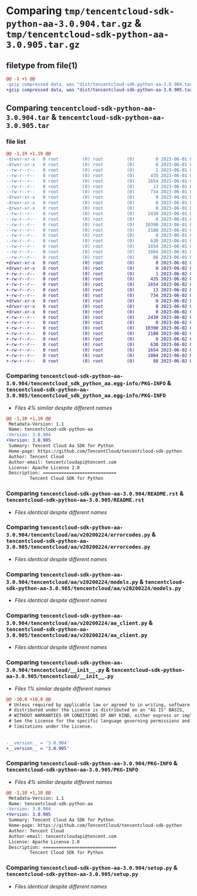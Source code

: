 # Comparing `tmp/tencentcloud-sdk-python-aa-3.0.904.tar.gz` & `tmp/tencentcloud-sdk-python-aa-3.0.905.tar.gz`

## filetype from file(1)

```diff
@@ -1 +1 @@
-gzip compressed data, was "dist/tencentcloud-sdk-python-aa-3.0.904.tar", last modified: Thu Jun  1 02:23:56 2023, max compression
+gzip compressed data, was "dist/tencentcloud-sdk-python-aa-3.0.905.tar", last modified: Fri Jun  2 00:18:14 2023, max compression
```

## Comparing `tencentcloud-sdk-python-aa-3.0.904.tar` & `tencentcloud-sdk-python-aa-3.0.905.tar`

### file list

```diff
@@ -1,19 +1,19 @@
-drwxr-xr-x   0 root         (0) root         (0)        0 2023-06-01 02:23:56.000000 tencentcloud-sdk-python-aa-3.0.904/
-drwxr-xr-x   0 root         (0) root         (0)        0 2023-06-01 02:23:56.000000 tencentcloud-sdk-python-aa-3.0.904/tencentcloud_sdk_python_aa.egg-info/
--rw-r--r--   0 root         (0) root         (0)        1 2023-06-01 02:23:56.000000 tencentcloud-sdk-python-aa-3.0.904/tencentcloud_sdk_python_aa.egg-info/dependency_links.txt
--rw-r--r--   0 root         (0) root         (0)      435 2023-06-01 02:23:56.000000 tencentcloud-sdk-python-aa-3.0.904/tencentcloud_sdk_python_aa.egg-info/SOURCES.txt
--rw-r--r--   0 root         (0) root         (0)     1654 2023-06-01 02:23:56.000000 tencentcloud-sdk-python-aa-3.0.904/tencentcloud_sdk_python_aa.egg-info/PKG-INFO
--rw-r--r--   0 root         (0) root         (0)       13 2023-06-01 02:23:56.000000 tencentcloud-sdk-python-aa-3.0.904/tencentcloud_sdk_python_aa.egg-info/top_level.txt
--rw-r--r--   0 root         (0) root         (0)      734 2023-06-01 02:23:55.000000 tencentcloud-sdk-python-aa-3.0.904/README.rst
-drwxr-xr-x   0 root         (0) root         (0)        0 2023-06-01 02:23:56.000000 tencentcloud-sdk-python-aa-3.0.904/tencentcloud/
-drwxr-xr-x   0 root         (0) root         (0)        0 2023-06-01 02:23:56.000000 tencentcloud-sdk-python-aa-3.0.904/tencentcloud/aa/
-drwxr-xr-x   0 root         (0) root         (0)        0 2023-06-01 02:23:56.000000 tencentcloud-sdk-python-aa-3.0.904/tencentcloud/aa/v20200224/
--rw-r--r--   0 root         (0) root         (0)     2430 2023-06-01 02:23:55.000000 tencentcloud-sdk-python-aa-3.0.904/tencentcloud/aa/v20200224/errorcodes.py
--rw-r--r--   0 root         (0) root         (0)        0 2023-06-01 02:23:55.000000 tencentcloud-sdk-python-aa-3.0.904/tencentcloud/aa/v20200224/__init__.py
--rw-r--r--   0 root         (0) root         (0)    10390 2023-06-01 02:23:55.000000 tencentcloud-sdk-python-aa-3.0.904/tencentcloud/aa/v20200224/models.py
--rw-r--r--   0 root         (0) root         (0)     2180 2023-06-01 02:23:55.000000 tencentcloud-sdk-python-aa-3.0.904/tencentcloud/aa/v20200224/aa_client.py
--rw-r--r--   0 root         (0) root         (0)        0 2023-06-01 02:23:55.000000 tencentcloud-sdk-python-aa-3.0.904/tencentcloud/aa/__init__.py
--rw-r--r--   0 root         (0) root         (0)      630 2023-06-01 02:23:55.000000 tencentcloud-sdk-python-aa-3.0.904/tencentcloud/__init__.py
--rw-r--r--   0 root         (0) root         (0)     1654 2023-06-01 02:23:56.000000 tencentcloud-sdk-python-aa-3.0.904/PKG-INFO
--rw-r--r--   0 root         (0) root         (0)     1004 2023-06-01 02:23:55.000000 tencentcloud-sdk-python-aa-3.0.904/setup.py
--rw-r--r--   0 root         (0) root         (0)       88 2023-06-01 02:23:56.000000 tencentcloud-sdk-python-aa-3.0.904/setup.cfg
+drwxr-xr-x   0 root         (0) root         (0)        0 2023-06-02 00:18:14.000000 tencentcloud-sdk-python-aa-3.0.905/
+drwxr-xr-x   0 root         (0) root         (0)        0 2023-06-02 00:18:14.000000 tencentcloud-sdk-python-aa-3.0.905/tencentcloud_sdk_python_aa.egg-info/
+-rw-r--r--   0 root         (0) root         (0)        1 2023-06-02 00:18:14.000000 tencentcloud-sdk-python-aa-3.0.905/tencentcloud_sdk_python_aa.egg-info/dependency_links.txt
+-rw-r--r--   0 root         (0) root         (0)      435 2023-06-02 00:18:14.000000 tencentcloud-sdk-python-aa-3.0.905/tencentcloud_sdk_python_aa.egg-info/SOURCES.txt
+-rw-r--r--   0 root         (0) root         (0)     1654 2023-06-02 00:18:14.000000 tencentcloud-sdk-python-aa-3.0.905/tencentcloud_sdk_python_aa.egg-info/PKG-INFO
+-rw-r--r--   0 root         (0) root         (0)       13 2023-06-02 00:18:14.000000 tencentcloud-sdk-python-aa-3.0.905/tencentcloud_sdk_python_aa.egg-info/top_level.txt
+-rw-r--r--   0 root         (0) root         (0)      734 2023-06-02 00:18:14.000000 tencentcloud-sdk-python-aa-3.0.905/README.rst
+drwxr-xr-x   0 root         (0) root         (0)        0 2023-06-02 00:18:14.000000 tencentcloud-sdk-python-aa-3.0.905/tencentcloud/
+drwxr-xr-x   0 root         (0) root         (0)        0 2023-06-02 00:18:14.000000 tencentcloud-sdk-python-aa-3.0.905/tencentcloud/aa/
+drwxr-xr-x   0 root         (0) root         (0)        0 2023-06-02 00:18:14.000000 tencentcloud-sdk-python-aa-3.0.905/tencentcloud/aa/v20200224/
+-rw-r--r--   0 root         (0) root         (0)     2430 2023-06-02 00:18:14.000000 tencentcloud-sdk-python-aa-3.0.905/tencentcloud/aa/v20200224/errorcodes.py
+-rw-r--r--   0 root         (0) root         (0)        0 2023-06-02 00:18:14.000000 tencentcloud-sdk-python-aa-3.0.905/tencentcloud/aa/v20200224/__init__.py
+-rw-r--r--   0 root         (0) root         (0)    10390 2023-06-02 00:18:14.000000 tencentcloud-sdk-python-aa-3.0.905/tencentcloud/aa/v20200224/models.py
+-rw-r--r--   0 root         (0) root         (0)     2180 2023-06-02 00:18:14.000000 tencentcloud-sdk-python-aa-3.0.905/tencentcloud/aa/v20200224/aa_client.py
+-rw-r--r--   0 root         (0) root         (0)        0 2023-06-02 00:18:14.000000 tencentcloud-sdk-python-aa-3.0.905/tencentcloud/aa/__init__.py
+-rw-r--r--   0 root         (0) root         (0)      630 2023-06-02 00:18:14.000000 tencentcloud-sdk-python-aa-3.0.905/tencentcloud/__init__.py
+-rw-r--r--   0 root         (0) root         (0)     1654 2023-06-02 00:18:14.000000 tencentcloud-sdk-python-aa-3.0.905/PKG-INFO
+-rw-r--r--   0 root         (0) root         (0)     1004 2023-06-02 00:18:14.000000 tencentcloud-sdk-python-aa-3.0.905/setup.py
+-rw-r--r--   0 root         (0) root         (0)       88 2023-06-02 00:18:14.000000 tencentcloud-sdk-python-aa-3.0.905/setup.cfg
```

### Comparing `tencentcloud-sdk-python-aa-3.0.904/tencentcloud_sdk_python_aa.egg-info/PKG-INFO` & `tencentcloud-sdk-python-aa-3.0.905/tencentcloud_sdk_python_aa.egg-info/PKG-INFO`

 * *Files 4% similar despite different names*

```diff
@@ -1,10 +1,10 @@
 Metadata-Version: 1.1
 Name: tencentcloud-sdk-python-aa
-Version: 3.0.904
+Version: 3.0.905
 Summary: Tencent Cloud Aa SDK for Python
 Home-page: https://github.com/TencentCloud/tencentcloud-sdk-python
 Author: Tencent Cloud
 Author-email: tencentcloudapi@tencent.com
 License: Apache License 2.0
 Description: ============================
         Tencent Cloud SDK for Python
```

### Comparing `tencentcloud-sdk-python-aa-3.0.904/README.rst` & `tencentcloud-sdk-python-aa-3.0.905/README.rst`

 * *Files identical despite different names*

### Comparing `tencentcloud-sdk-python-aa-3.0.904/tencentcloud/aa/v20200224/errorcodes.py` & `tencentcloud-sdk-python-aa-3.0.905/tencentcloud/aa/v20200224/errorcodes.py`

 * *Files identical despite different names*

### Comparing `tencentcloud-sdk-python-aa-3.0.904/tencentcloud/aa/v20200224/models.py` & `tencentcloud-sdk-python-aa-3.0.905/tencentcloud/aa/v20200224/models.py`

 * *Files identical despite different names*

### Comparing `tencentcloud-sdk-python-aa-3.0.904/tencentcloud/aa/v20200224/aa_client.py` & `tencentcloud-sdk-python-aa-3.0.905/tencentcloud/aa/v20200224/aa_client.py`

 * *Files identical despite different names*

### Comparing `tencentcloud-sdk-python-aa-3.0.904/tencentcloud/__init__.py` & `tencentcloud-sdk-python-aa-3.0.905/tencentcloud/__init__.py`

 * *Files 1% similar despite different names*

```diff
@@ -10,8 +10,8 @@
 # Unless required by applicable law or agreed to in writing, software
 # distributed under the License is distributed on an "AS IS" BASIS,
 # WITHOUT WARRANTIES OR CONDITIONS OF ANY KIND, either express or implied.
 # See the License for the specific language governing permissions and
 # limitations under the License.
 
 
-__version__ = '3.0.904'
+__version__ = '3.0.905'
```

### Comparing `tencentcloud-sdk-python-aa-3.0.904/PKG-INFO` & `tencentcloud-sdk-python-aa-3.0.905/PKG-INFO`

 * *Files 4% similar despite different names*

```diff
@@ -1,10 +1,10 @@
 Metadata-Version: 1.1
 Name: tencentcloud-sdk-python-aa
-Version: 3.0.904
+Version: 3.0.905
 Summary: Tencent Cloud Aa SDK for Python
 Home-page: https://github.com/TencentCloud/tencentcloud-sdk-python
 Author: Tencent Cloud
 Author-email: tencentcloudapi@tencent.com
 License: Apache License 2.0
 Description: ============================
         Tencent Cloud SDK for Python
```

### Comparing `tencentcloud-sdk-python-aa-3.0.904/setup.py` & `tencentcloud-sdk-python-aa-3.0.905/setup.py`

 * *Files identical despite different names*

